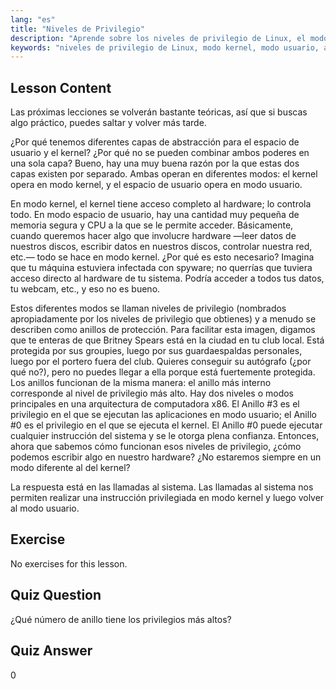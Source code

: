 ```yaml
---
lang: "es"
title: "Niveles de Privilegio"
description: "Aprende sobre los niveles de privilegio de Linux, el modo kernel y el modo usuario. Comprende los anillos de protección y las llamadas al sistema para un acceso seguro al hardware. ¡Comienza tu viaje en Linux!"
keywords: "niveles de privilegio de Linux, modo kernel, modo usuario, anillos de protección, llamadas al sistema, seguridad de Linux, Linux para principiantes, tutorial de Linux"
---
```


## Lesson Content

Las próximas lecciones se volverán bastante teóricas, así que si buscas algo práctico, puedes saltar y volver más tarde.

¿Por qué tenemos diferentes capas de abstracción para el espacio de usuario y el kernel? ¿Por qué no se pueden combinar ambos poderes en una sola capa? Bueno, hay una muy buena razón por la que estas dos capas existen por separado. Ambas operan en diferentes modos: el kernel opera en modo kernel, y el espacio de usuario opera en modo usuario.

En modo kernel, el kernel tiene acceso completo al hardware; lo controla todo. En modo espacio de usuario, hay una cantidad muy pequeña de memoria segura y CPU a la que se le permite acceder. Básicamente, cuando queremos hacer algo que involucre hardware —leer datos de nuestros discos, escribir datos en nuestros discos, controlar nuestra red, etc.— todo se hace en modo kernel. ¿Por qué es esto necesario? Imagina que tu máquina estuviera infectada con spyware; no querrías que tuviera acceso directo al hardware de tu sistema. Podría acceder a todos tus datos, tu webcam, etc., y eso no es bueno.

Estos diferentes modos se llaman niveles de privilegio (nombrados apropiadamente por los niveles de privilegio que obtienes) y a menudo se describen como anillos de protección. Para facilitar esta imagen, digamos que te enteras de que Britney Spears está en la ciudad en tu club local. Está protegida por sus groupies, luego por sus guardaespaldas personales, luego por el portero fuera del club. Quieres conseguir su autógrafo (¿por qué no?), pero no puedes llegar a ella porque está fuertemente protegida. Los anillos funcionan de la misma manera: el anillo más interno corresponde al nivel de privilegio más alto. Hay dos niveles o modos principales en una arquitectura de computadora x86. El Anillo #3 es el privilegio en el que se ejecutan las aplicaciones en modo usuario; el Anillo #0 es el privilegio en el que se ejecuta el kernel. El Anillo #0 puede ejecutar cualquier instrucción del sistema y se le otorga plena confianza. Entonces, ahora que sabemos cómo funcionan esos niveles de privilegio, ¿cómo podemos escribir algo en nuestro hardware? ¿No estaremos siempre en un modo diferente al del kernel?

La respuesta está en las llamadas al sistema. Las llamadas al sistema nos permiten realizar una instrucción privilegiada en modo kernel y luego volver al modo usuario.

## Exercise

No exercises for this lesson.

## Quiz Question

¿Qué número de anillo tiene los privilegios más altos?

## Quiz Answer

0
